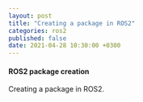 ```yaml
---
layout: post
title: "Creating a package in ROS2"
categories: ros2
published: false
date: 2021-04-28 10:30:00 +0300
---
```


#### ROS2 package creation

Creating a package in ROS2.
